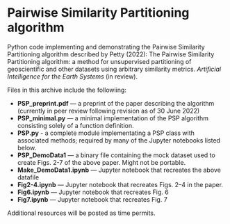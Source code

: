 # Pairwise Similarity Partitioning algorithm

Python code implementing and demonstrating the Pairwise Similarity Partitioning algorithm described by Petty (2022): The Pairwise Similarity Partitioning algorithm: a method for unsupervised partitioning of geoscientific and other datasets using arbitrary similarity metrics.  *Artificial Intelligence for the Earth Systems* (in review).

Files in this archive include the followiing:

* **PSP_preprint.pdf** — a preprint of the paper describing the algorithm (currently in peer review following revision as of 30 June 2022)
* **PSP_minimal.py** — a minimal implementation of the PSP algorithm consisting solely of a function definition.
* **PSP.py** - a complete module implementating a PSP class with associated methods; required by many of the Jupyter notebooks listed below.
* **PSP_DemoData1**  — a binary file containing the mock dataset used to create Figs. 2-7 of the above paper. Might not be portable.
* **Make_DemoData1.ipynb** — Jupyter notebook that recreates the above datafile
* **Fig2-4.ipynb** — Jupyter notebook that recreates Figs. 2–4 in the paper.
* **Fig6.ipynb** — Jupyter notebook that recreates Fig. 6
* **Fig7.ipynb** — Jupyter notebook that recreates Fig. 7

Additional resources will be posted as time permits.   



